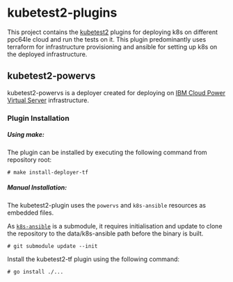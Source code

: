 # kubetest2-plugins

This project contains the [kubetest2](https://github.com/kubernetes-sigs/kubetest2) plugins for deploying k8s on different ppc64le cloud and run the tests on it. This plugin predominantly uses terraform for infrastructure provisioning and ansible for setting up k8s on the deployed infrastructure.

## kubetest2-powervs

kubetest2-powervs is a deployer created for deploying on [IBM Cloud Power Virtual Server](https://www.ibm.com/in-en/cloud/power-virtual-server) infrastructure.

### Plugin Installation

##### Using make:
The plugin can be installed by executing the following command from repository root:
```
# make install-deployer-tf
```


##### Manual Installation:
The kubetest2-plugin uses the `powervs` and `k8s-ansible` resources as embedded files.

As [`k8s-ansible`](https://github.com/ppc64le-cloud/k8s-ansible) is a submodule, it requires initialisation and update to clone the repository to the data/k8s-ansible path before the binary is built.


```
# git submodule update --init
```
Install the kubetest2-tf plugin using the following command:
```
# go install ./...
```